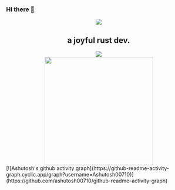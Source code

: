 ### Hi there 👋

<p align="center">
 <a href="https://github.com/joyfulrust/joyfulrust">
  <img align="center" src="https://github-readme-stats.vercel.app/api?username=joyfulrust&show_icons=true&theme=tokyonight" />
 </a>
 <h2 align="center">a joyful rust dev.</h2>
</p>
<div align="center"> <img src="https://github-profile-trophy.vercel.app/?username=joyfulrust&row=2&column=3&no-frame=true&margin-w=45&margin-h=30&theme=algolia" /> </div>

<div align="center"><img height="295px" src="https://activity-graph.herokuapp.com/graph?username=joyfulrust&theme=react-dark&color=00ADFF&bg_color=010F2C" /></div>
[![Ashutosh's github activity graph](https://github-readme-activity-graph.cyclic.app/graph?username=Ashutosh00710)](https://github.com/ashutosh00710/github-readme-activity-graph)
